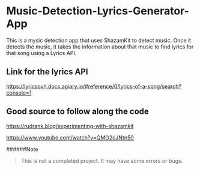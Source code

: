 # Music-Detection-Lyrics-Generator-App
This is a mysic detection app that uses ShazamKit to detect music. Once it detects the music, it takes the information about that music to find lyrics for that song using a Lyrics API.

## Link for the lyrics API
https://lyricsovh.docs.apiary.io/#reference/0/lyrics-of-a-song/search?console=1

## Good source to follow along the code
https://rudrank.blog/experimenting-with-shazamkit

https://www.youtube.com/watch?v=QMO2cJNtn50

######Note
>This is not a completed project. It may have some errors or bugs.


